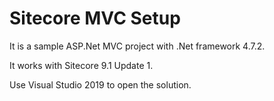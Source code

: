 # Sitecore MVC Setup

It is a sample ASP.Net MVC project with .Net framework 4.7.2. 

It works with Sitecore 9.1 Update 1. 

Use Visual Studio 2019 to open the solution.
